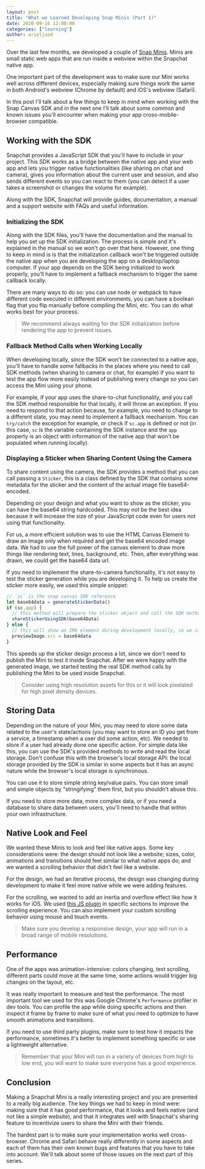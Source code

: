 ```yaml
---
layout: post
title: "What we Learned Developing Snap Minis (Part 1)"
date: 2020-09-16 12:00:00
categories: ["learning"]
author: arieljuod
---
```


Over the last few months, we developed a couple of [Snap Minis](https://www.ombulabs.com/blog/software-development/snap-minis.html). Minis are small static web apps that are run inside a webview within the Snapchat native app.

One important part of the development was to make sure our Mini works well across different devices, especially making sure things work the same in both Android's webview (Chrome by default) and iOS's webview (Safari).

In this post I'll talk about a few things to keep in mind when working with the Snap Canvas SDK and in the next one I'll talk about some common and known issues you'll encounter when making your app cross-mobile-browser compatible.

<!--more-->

## Working with the SDK

Snapchat provides a JavaScript SDK that you'll have to include in your project. This SDK works as a bridge between the native app and your web app and lets you trigger native functionalities (like sharing on chat and camera), gives you information about the current user and session, and also sends different events so you can react to them (you can detect if a user takes a screenshot or changes the volume for example).

Along with the SDK, Snapchat will provide guides, documentation, a manual and a support website with FAQs and useful information.

### Initializing the SDK

Along with the SDK files, you'll have the documentation and the manual to help you set up the SDK initialization. The process is simple and it's explained in the manual so we won't go over that here. However, one thing to keep in mind is is that the initialization callback won't be triggered outside the native app when you are developing the app on a desktop/laptop computer. If your app depends on the SDK being initialized to work properly, you'll have to implement a fallback mechanism to trigger the same callback locally.

There are many ways to do so: you can use node or webpack to have different code executed in different environments, you can have a boolean flag that you flip manually before compiling the Mini, etc. You can do what works best for your process.

> We recommend always waiting for the SDK initialization before rendering the app to prevent issues.

### Fallback Method Calls when Working Locally

When developing locally, since the SDK won't be connected to a native app, you'll have to handle some fallbacks in the places where you need to call SDK methods (when sharing to camera or chat, for example) if you want to test the app flow more easily instead of publishing every change so you can access the Mini using your phone.

For example, if your app uses the share-to-chat functionality, and you call the SDK method responsible for that locally, it will throw an exception. If you need to respond to that action because, for example, you need to change to a different state, you may need to implement a fallback mechanism. You can `try/catch` the exception for example, or check if `sc.app` is defined or not (in this case, `sc` is the variable containing the SDK instance and the `app` property is an object with information of the native app that won't be populated when running locally).

### Displaying a Sticker when Sharing Content Using the Camera

To share content using the camera, the SDK provides a method that you can call passing a `Sticker`, this is a class defined by the SDK that contains some metadata for the sticker and the content of the actual image file base64-encoded.

Depending on your design and what you want to show as the sticker, you can have the base64 string hardcoded. This may not be the best idea because it will increase the size of your JavaScript code even for users not using that functionality.

For us, a more efficient solution was to use the HTML Canvas Element to draw an image only when required and get the base64 encoded image data. We had to use the full power of the canvas element to draw more things like rendering text, lines, background, etc. Then, after everything was drawn, we could get the base64 data url.

If you need to implement the share-to-camera functionality, it's not easy to test the sticker generation while you are developing it. To help us create the sticker more easily, we used this simple snippet:

```javascript
// `sc` is the snap canvas SDK reference
let base64data = generateStickerData()
if (sc.app) {
  // this method will prepare the sticker object and call the SDK methods
  shareStickerUsingSDK(base64Data) 
} else {
  // this will show an IMG element during development locally, so we can see what we created
  previewImage.src = base64data
}
```

This speeds up the sticker design process a lot, since we don't need to publish the Mini to test it inside Snapchat. After we were happy with the generated image, we started testing the real SDK method calls by publishing the Mini to be used inside Snapchat.

> Consider using high resolution assets for this or it will look pixelated for high pixel density devices.

## Storing Data

Depending on the nature of your Mini, you may need to store some data related to the user's state/actions (you may want to store an ID you get from a service, a timestamp when a user did some action, etc). We needed to store if a user had already done one specific action. For simple data like this, you can use the SDK's provided methods to write and read the local storage. Don't confuse this with the browser's local storage API: the local storage provided by the SDK is similar in some aspects but it has an async nature while the browser's local storage is synchronous.

You can use it to store simple string key/value pairs. You can store small and simple objects by "stringifying" them first, but you shouldn't abuse this.

If you need to store more data, more complex data, or if you need a database to share data between users, you'll need to handle that within your own infrastructure.

## Native Look and Feel

We wanted these Minis to look and feel like native apps. Some key considerations were: the design should not look like a website; sizes, color, animations and transitions should feel similar to what native apps do; and we wanted a scrolling behavior that didn't feel like a website.

For the design, we had an iterative process, the design was changing during development to make it feel more native while we were adding features.

For the scrolling, we wanted to add an inertia and overflow effect like how it works for iOS. We used [this JS plugin](https://github.com/idiotWu/smooth-scrollbar) in specific sections to improve the scrolling experience. You can also implement your custom scrolling behavior using mouse and touch events.

> Make sure you develop a responsive design, your app will run in a broad range of mobile resolutions.

## Performance

One of the apps was animation-intensive: colors changing, text scrolling, different parts could move at the same time, some actions would trigger big changes on the layout, etc.

It was really important to measure and test the performance. The most important tool we used for this was Google Chrome's `Performance` profiler in dev tools. You can profile the app while doing specific actions and then inspect it frame by frame to make sure of what you need to optimize to have smooth animations and transitions.

If you need to use third party plugins, make sure to test how it impacts the performance, sometimes it's better to implement something specific or use a lightweight alternative.

> Remember that your Mini will run in a variety of devices from high to low end, you will want to make sure everyone has a good experience.

## Conclusion

Making a Snapchat Mini is a really interesting project and you are presented to a really big audience. The key things we had to keep in mind were: making sure that it has good performance, that it looks and feels native (and not like a simple website), and that it integrates well with Snapchat's sharing feature to incentivize users to share the Mini with their friends.

The hardest part is to make sure your implementation works well cross-browser. Chrome and Safari behave really differently in some aspects and each of them has their own known bugs and features that you have to take into account. We'll talk about some of those issues on the next part of this series.